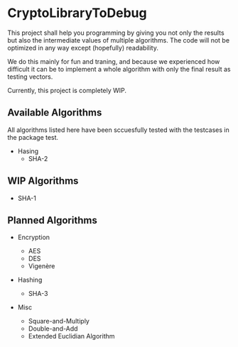 # CryptoLibraryToDebug

This project shall help you programming by giving you not only the results but also the intermediate values of multiple algorithms.
The code will not be optimized in any way except (hopefully) readability.

We do this mainly for fun and traning, and because we experienced how difficult it can be
to implement a whole algorithm with only the final result as testing vectors.

Currently, this project is completely WIP.

## Available Algorithms

All algorithms listed here have been sccuesfully tested with the testcases in the package test.

* Hasing
	* SHA-2

## WIP Algorithms

* SHA-1

## Planned Algorithms

* Encryption
	* AES
	* DES
	* Vigenère

* Hashing
	* SHA-3

* Misc
	* Square-and-Multiply
	* Double-and-Add
	* Extended Euclidian Algorithm
